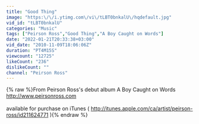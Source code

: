 ```yaml
---
title: "Good Thing"
image: "https:\/\/i.ytimg.com\/vi\/tLBT0bnkalU\/hqdefault.jpg"
vid_id: "tLBT0bnkalU"
categories: "Music"
tags: ["Peirson Ross","Good Thing","A Boy Caught on Words"]
date: "2022-01-21T20:33:38+03:00"
vid_date: "2010-11-09T18:06:06Z"
duration: "PT4M15S"
viewcount: "12725"
likeCount: "236"
dislikeCount: ""
channel: "Peirson Ross"
---
```

{% raw %}From Peirson Ross's debut album A Boy Caught on Words <a rel="nofollow" target="blank" href="http://www.peirsonross.com">http://www.peirsonross.com</a><br /><br />available for purchase on iTunes ( <a rel="nofollow" target="blank" href="http://itunes.apple.com/ca/artist/peirson-ross/id211624771">http://itunes.apple.com/ca/artist/peirson-ross/id211624771</a> ){% endraw %}

